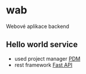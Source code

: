# wab
Webové aplikace backend
## Hello world service
- used project manager [PDM]()
- rest framework [Fast API]()
